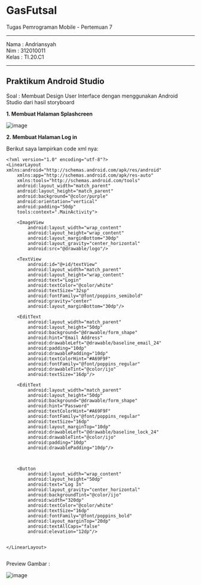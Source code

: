 # GasFutsal

Tugas Pemrograman Mobile - Pertemuan 7

<hr>

Nama : Andriansyah <br>
Nim : 312010011 <br>
Kelas : TI.20.C1

<hr>

## Praktikum Android Studio

Soal :  Membuat Design User Interface dengan menggunakan Android Studio dari hasil storyboard

**1. Membuat Halaman Splashcreen**

![image](https://user-images.githubusercontent.com/73049521/236671419-043e4d19-22eb-483a-94d5-cbd1490b6798.png)

**2. Membuat Halaman Log in**

Berikut saya lampirkan code xml nya:
```
<?xml version="1.0" encoding="utf-8"?>
<LinearLayout xmlns:android="http://schemas.android.com/apk/res/android"
    xmlns:app="http://schemas.android.com/apk/res-auto"
    xmlns:tools="http://schemas.android.com/tools"
    android:layout_width="match_parent"
    android:layout_height="match_parent"
    android:background="@color/purple"
    android:orientation="vertical"
    android:padding="50dp"
    tools:context=".MainActivity">
    
    <ImageView
        android:layout_width="wrap_content"
        android:layout_height="wrap_content"
        android:layout_marginBottom="30dp"
        android:layout_gravity="center_horizontal"
        android:src="@drawable/logo"/>

    <TextView
        android:id="@+id/textView"
        android:layout_width="match_parent"
        android:layout_height="wrap_content"
        android:text="Login"
        android:textColor="@color/white"
        android:textSize="32sp"
        android:fontFamily="@font/poppins_semibold"
        android:gravity="center"
        android:layout_marginBottom="30dp"/>

    <EditText
        android:layout_width="match_parent"
        android:layout_height="50dp"
        android:background="@drawable/form_shape"
        android:hint="Email Address"
        android:drawableLeft="@drawable/baseline_email_24"
        android:padding="10dp"
        android:drawablePadding="10dp"
        android:textColorHint="#A69F9F"
        android:fontFamily="@font/poppins_regular"
        android:drawableTint="@color/ijo"
        android:textSize="16dp"/>

    <EditText
        android:layout_width="match_parent"
        android:layout_height="50dp"
        android:background="@drawable/form_shape"
        android:hint="Password"
        android:textColorHint="#A69F9F"
        android:fontFamily="@font/poppins_regular"
        android:textSize="16dp"
        android:layout_marginTop="10dp"
        android:drawableLeft="@drawable/baseline_lock_24"
        android:drawableTint="@color/ijo"
        android:padding="10dp"
        android:drawablePadding="10dp"/>



    <Button
        android:layout_width="wrap_content"
        android:layout_height="50dp"
        android:text="Log In"
        android:layout_gravity="center_horizontal"
        android:backgroundTint="@color/ijo"
        android:width="320dp"
        android:textColor="@color/white"
        android:textSize="16dp"
        android:fontFamily="@font/poppins_bold"
        android:layout_marginTop="20dp"
        android:textAllCaps="false"
        android:elevation="12dp"/>


</LinearLayout>


```

Preview Gambar :

![image](https://user-images.githubusercontent.com/73049521/236671595-a5e88c51-c00f-4bfd-955d-2c0dab9358d6.png)

